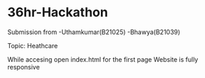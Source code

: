 # 36hr-Hackathon

Submission from  -Uthamkumar(B21025)
                 -Bhawya(B21039)
                 
Topic: Heathcare

While accesing open index.html  for the first page
Website is fully responsive
